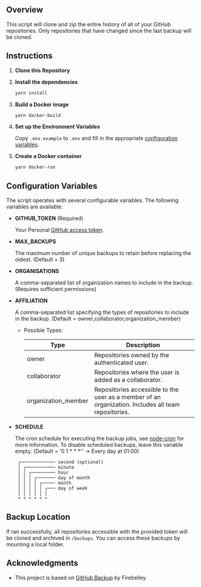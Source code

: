 ## Overview
This script will clone and zip the entire history of all of your GitHub repositories. Only repositories that have changed since the last backup will be cloned.

## Instructions
1. **Clone this Repository**
   
2. **Install the dependencies**
    ```bash
    yarn install
    ```

3. **Build a Docker image**
    ```bash
    yarn docker-build
    ```

4. **Set up the Environment Variables**
   
   Copy `.env.example` to `.env` and fill in the appropriate [configuration variables](#configuration-variables).

5. **Create a Docker container**
    ```bash
    yarn docker-run
    ```
   
## Configuration Variables
The script operates with several configurable variables. The following variables are available:

- **GITHUB_TOKEN** (Required)

  Your Personal [GitHub access token](https://github.com/settings/tokens).

- **MAX_BACKUPS** 
  
  The maximum number of unique backups to retain before replacing the oldest. (Default = 3)

- **ORGANISATIONS**
  
  A comma-separated list of organization names to include in the backup. (Requires sufficient permissions)

- **AFFILIATION**
  
  A comma-separated list specifying the types of repositories to include in the backup. (Default = owner,collaborator,organization_member) 

  - Possible Types:
  
    | Type                | Description                                                                                         |
    | ------------------- | --------------------------------------------------------------------------------------------------- |
    | owner               | Repositories owned by the authenticated user.                                                       |
    | collaborator        | Repositories where the user is added as a collaborator.                                             |
    | organization_member | Repositories accessible to the user as a member of an organization. Includes all team repositories. |

- **SCHEDULE**
  
  The cron schedule for executing the backup jobs, see [node-cron](https://github.com/node-cron/node-cron?tab=readme-ov-file#cron-syntax) for more information. To disable scheduled backups, leave this variable empty. (Default = '0 1 * * *'' -> Every day at 01:00)

  ```
   ┌───────────── second (optional)
   │ ┌─────────── minute
   │ │ ┌───────── hour
   │ │ │ ┌─────── day of month
   │ │ │ │ ┌───── month
   │ │ │ │ │ ┌─── day of week
   │ │ │ │ │ │
   * * * * * *
  ```

## Backup Location
If ran successfully, all repositories accessible with the provided token will be cloned and archived in `/backups`. You can access these backups by mounting a local folder.

## Acknowledgments
- This project is based on [GitHub Backup](https://github.com/firebelley/github-backup) by Firebelley.